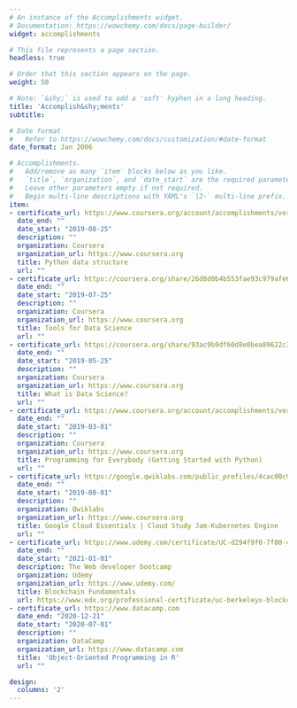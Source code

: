 ```yaml
---
# An instance of the Accomplishments widget.
# Documentation: https://wowchemy.com/docs/page-builder/
widget: accomplishments

# This file represents a page section.
headless: true

# Order that this section appears on the page.
weight: 50

# Note: `&shy;` is used to add a 'soft' hyphen in a long heading.
title: 'Accomplish&shy;ments'
subtitle:

# Date format
#   Refer to https://wowchemy.com/docs/customization/#date-format
date_format: Jan 2006

# Accomplishments.
#   Add/remove as many `item` blocks below as you like.
#   `title`, `organization`, and `date_start` are the required parameters.
#   Leave other parameters empty if not required.
#   Begin multi-line descriptions with YAML's `|2-` multi-line prefix.
item:
- certificate_url: https://www.coursera.org/account/accomplishments/verify/2CJFSPWUD72M
  date_end: ""
  date_start: "2019-08-25"
  description: ""
  organization: Coursera
  organization_url: https://www.coursera.org
  title: Python data structure
  url: ""
- certificate_url: https://coursera.org/share/26d8d0b4b553fae93c979afe6d18bef5
  date_end: ""
  date_start: "2019-07-25"
  description: ""
  organization: Coursera
  organization_url: https://www.coursera.org
  title: Tools for Data Science
  url: ""
- certificate_url: https://coursera.org/share/93ac9b9df60d8e0bea89622c349742ec
  date_end: ""
  date_start: "2019-05-25"
  description: ""
  organization: Coursera
  organization_url: https://www.coursera.org
  title: What is Data Science?
  url: ""
- certificate_url: https://www.coursera.org/account/accomplishments/verify/2CJFSPWUD72M
  date_end: ""
  date_start: "2019-03-01"
  description: ""
  organization: Coursera
  organization_url: https://www.coursera.org
  title: Programming for Everybody (Getting Started with Python)
  url: ""
- certificate_url: https://google.qwiklabs.com/public_profiles/4cac00c9-7fe4-4db7-a1c8-255c36b9fe8f
  date_end: ""
  date_start: "2019-08-01"
  description: ""
  organization: Qwiklabs
  organization_url: https://www.coursera.org
  title: Google Cloud Essentials | Cloud Study Jam-Kubernetes Engine
  url: ""
- certificate_url: https://www.udemy.com/certificate/UC-d294f9f0-7f80-4012-ba26-e53cdd005a13/
  date_end: ""
  date_start: "2021-01-01"
  description: The Web developer bootcamp
  organization: Udemy
  organization_url: https://www.udemy.com/
  title: Blockchain Fundamentals
  url: https://www.edx.org/professional-certificate/uc-berkeleyx-blockchain-fundamentals
- certificate_url: https://www.datacamp.com
  date_end: "2020-12-21"
  date_start: "2020-07-01"
  description: ""
  organization: DataCamp
  organization_url: https://www.datacamp.com
  title: 'Object-Oriented Programming in R'
  url: ""

design:
  columns: '2' 
---
```

